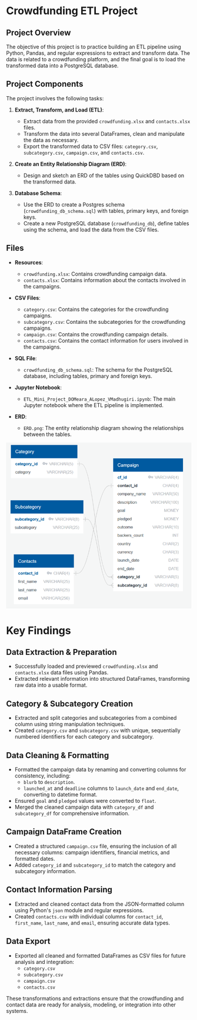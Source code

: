 # Crowdfunding ETL Project

## Project Overview

The objective of this project is to practice building an ETL pipeline using Python, Pandas, and regular expressions to extract and transform data. The data is related to a crowdfunding platform, and the final goal is to load the transformed data into a PostgreSQL database.

## Project Components

The project involves the following tasks:

1. **Extract, Transform, and Load (ETL)**:
   - Extract data from the provided `crowdfunding.xlsx` and `contacts.xlsx` files.
   - Transform the data into several DataFrames, clean and manipulate the data as necessary.
   - Export the transformed data to CSV files: `category.csv`, `subcategory.csv`, `campaign.csv`, and `contacts.csv`.

2. **Create an Entity Relationship Diagram (ERD)**:
   - Design and sketch an ERD of the tables using QuickDBD based on the transformed data.

3. **Database Schema**:
   - Use the ERD to create a Postgres schema (`crowdfunding_db_schema.sql`) with tables, primary keys, and foreign keys.
   - Create a new PostgreSQL database (`crowdfunding_db`), define tables using the schema, and load the data from the CSV files.

## Files

- **Resources**:
  - `crowdfunding.xlsx`: Contains crowdfunding campaign data.
  - `contacts.xlsx`: Contains information about the contacts involved in the campaigns.
  
- **CSV Files**:
  - `category.csv`: Contains the categories for the crowdfunding campaigns.
  - `subcategory.csv`: Contains the subcategories for the crowdfunding campaigns.
  - `campaign.csv`: Contains the crowdfunding campaign details.
  - `contacts.csv`: Contains the contact information for users involved in the campaigns.

- **SQL File**:
  - `crowdfunding_db_schema.sql`: The schema for the PostgreSQL database, including tables, primary and foreign keys.

- **Jupyter Notebook**:
  - `ETL_Mini_Project_DOMeara_ALopez_VMadhugiri.ipynb`: The main Jupyter notebook where the ETL pipeline is implemented.

- **ERD**:
  - `ERD.png`: The entity relationship diagram showing the relationships between the tables.

![](ERD.png)

# Key Findings

## Data Extraction & Preparation
- Successfully loaded and previewed `crowdfunding.xlsx` and `contacts.xlsx` data files using Pandas.
- Extracted relevant information into structured DataFrames, transforming raw data into a usable format.

## Category & Subcategory Creation
- Extracted and split categories and subcategories from a combined column using string manipulation techniques.
- Created `category.csv` and `subcategory.csv` with unique, sequentially numbered identifiers for each category and subcategory.

## Data Cleaning & Formatting
- Formatted the campaign data by renaming and converting columns for consistency, including:
  - `blurb` to `description`.
  - `launched_at` and `deadline` columns to `launch_date` and `end_date`, converting to datetime format.
- Ensured `goal` and `pledged` values were converted to `float`.
- Merged the cleaned campaign data with `category_df` and `subcategory_df` for comprehensive information.

## Campaign DataFrame Creation
- Created a structured `campaign.csv` file, ensuring the inclusion of all necessary columns: campaign identifiers, financial metrics, and formatted dates.
- Added `category_id` and `subcategory_id` to match the category and subcategory information.

## Contact Information Parsing
- Extracted and cleaned contact data from the JSON-formatted column using Python's `json` module and regular expressions.
- Created `contacts.csv` with individual columns for `contact_id`, `first_name`, `last_name`, and `email`, ensuring accurate data types.

## Data Export
- Exported all cleaned and formatted DataFrames as CSV files for future analysis and integration:
  - `category.csv`
  - `subcategory.csv`
  - `campaign.csv`
  - `contacts.csv`

These transformations and extractions ensure that the crowdfunding and contact data are ready for analysis, modeling, or integration into other systems.
